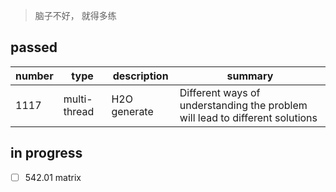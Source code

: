 > 脑子不好， 就得多练

## passed


|number|type| description|summary|
|---|---|---|---|
|1117|multi-thread|H2O generate|Different ways of understanding the problem will lead to different solutions|


## in progress

- [ ] 542.01 matrix